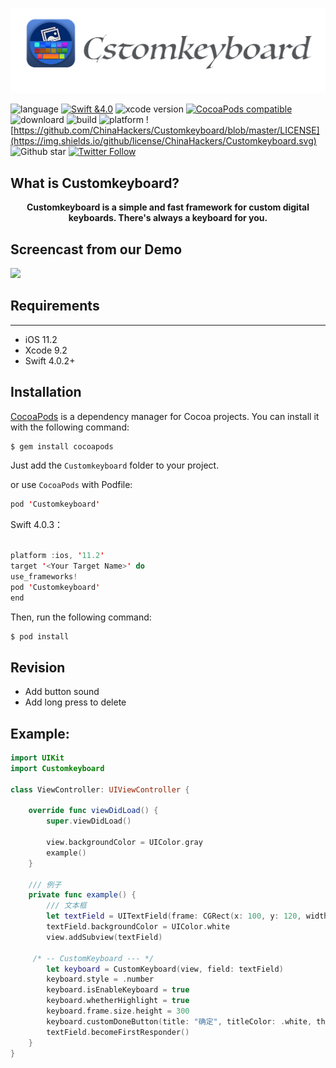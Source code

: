 ![](https://github.com/ChinaHackers/Customkeyboard/raw/master/Screencast/Customkeyboard.png)

![language](https://img.shields.io/badge/language-swift-orange.svg)
[![Swift &4.0](https://img.shields.io/badge/swift-4.0+-blue.svg?style=flat)](https://developer.apple.com/swift/)
![xcode version](https://img.shields.io/badge/xcode-9+-brightgreen.svg)
[![CocoaPods compatible](https://img.shields.io/cocoapods/v/Customkeyboard.svg)](#cocoapods) 
![downloard](https://img.shields.io/cocoapods/dt/Customkeyboard.svg)
![build](https://img.shields.io/appveyor/ci/gruntjs/grunt/master.svg)
![platform](https://img.shields.io/cocoapods/p/Customkeyboard.svg?style=flat)
![https://github.com/ChinaHackers/Customkeyboard/blob/master/LICENSE](https://img.shields.io/github/license/ChinaHackers/Customkeyboard.svg)
![Github star](https://img.shields.io/github/stars/ChinaHackers/Customkeyboard.svg?style=social&label=Star)
[![Twitter Follow](https://img.shields.io/twitter/follow/LiuChuan_.svg?style=social)](https://twitter.com/LiuChuan_)


## What is Customkeyboard?
<p align="center"> <b> Customkeyboard is a simple and fast framework for custom digital keyboards. There's always a keyboard for you. </b></p> 


## Screencast from our Demo

![](https://github.com/ChinaHackers/Customkeyboard/raw/master/Screencast/Screencast.gif)


## Requirements
---
- iOS 11.2
- Xcode 9.2
- Swift 4.0.2+

## Installation

[CocoaPods](http://cocoapods.org/) is a dependency manager for Cocoa projects. You can install it with the following command:

```swift
$ gem install cocoapods
```


Just add the `Customkeyboard` folder to your project.

or use `CocoaPods` with Podfile:

```swift
pod 'Customkeyboard'
```

Swift 4.0.3：

```swift

platform :ios, '11.2'
target '<Your Target Name>' do
use_frameworks!
pod 'Customkeyboard'
end
```



Then, run the following command:

```swift
$ pod install
```

## Revision
-  Add button sound
-  Add long press to delete


## Example:

```swift
import UIKit
import Customkeyboard

class ViewController: UIViewController {

    override func viewDidLoad() {
        super.viewDidLoad()

        view.backgroundColor = UIColor.gray
        example()
    }
    
    /// 例子
    private func example() {
        /// 文本框
        let textField = UITextField(frame: CGRect(x: 100, y: 120, width: 200, height: 35))
        textField.backgroundColor = UIColor.white
        view.addSubview(textField)
       
	 /* -- CustomKeyboard --- */
        let keyboard = CustomKeyboard(view, field: textField)
        keyboard.style = .number
        keyboard.isEnableKeyboard = true
        keyboard.whetherHighlight = true
        keyboard.frame.size.height = 300
        keyboard.customDoneButton(title: "确定", titleColor: .white, theme: lightBlue, target: self, callback: nil)
        textField.becomeFirstResponder()
    }
}

```

